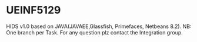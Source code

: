 # UEINF5129
HIDS v1.0 based on JAVA(JAVAEE,Glassfish, Primefaces, Netbeans 8.2). NB: One branch per Task. For any question plz contact the Integration group.
